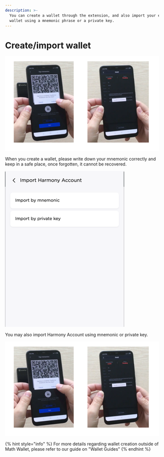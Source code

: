 ```yaml
---
description: >-
  You can create a wallet through the extension, and also import your existing
  wallet using a mnemonic phrase or a private key.
---
```


# Create/import wallet

![](../../.gitbook/assets/image%20%289%29.png)

When you create a wallet, please write down your mnemonic correctly and keep in a safe place, once forgotten, it cannot be recovered.

![](../../.gitbook/assets/image%20%2821%29.png)

You may also import Harmony Account using mnemonic or private key.

![](../../.gitbook/assets/image%20%2824%29.png)



{% hint style="info" %}
For more details regarding wallet creation outside of Math Wallet, please refer to our guide on "Wallet Guides"
{% endhint %}

